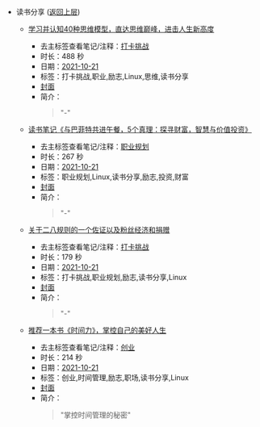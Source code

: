 - 读书分享 ([返回上层](../))
    - [学习并认知40种思维模型，直达思维巅峰，进击人生新高度](https://www.bilibili.com/video/BV1qR4y1J7Ku)
        - 去主标签查看笔记/注释：[打卡挑战](../tags/打卡挑战.md)
        - 时长：488 秒
        - 日期：[2021-10-21](../month/202110.md)
        - 标签：打卡挑战,职业,励志,Linux,思维,读书分享
        - [封面](http://i2.hdslb.com/bfs/archive/442b8fc6c12aec1b0d0f093ae83ed56046b83c50.jpg)
        - 简介：
            > "-"

    - [读书笔记《与巴菲特共进午餐，5个真理：探寻财富，智慧与价值投资》](https://www.bilibili.com/video/BV1s34y1m7CJ)
        - 去主标签查看笔记/注释：[职业规划](../tags/职业规划.md)
        - 时长：267 秒
        - 日期：[2021-10-21](../month/202110.md)
        - 标签：职业规划,Linux,读书分享,励志,投资,财富
        - [封面](http://i0.hdslb.com/bfs/archive/82ff18c828b93bf273a4fc8a48f1bba751b44b0b.jpg)
        - 简介：
            > "-"

    - [关于二八规则的一个佐证以及粉丝经济和捐赠](https://www.bilibili.com/video/BV1yP4y1t7L7)
        - 去主标签查看笔记/注释：[打卡挑战](../tags/打卡挑战.md)
        - 时长：179 秒
        - 日期：[2021-10-21](../month/202110.md)
        - 标签：打卡挑战,职业规划,励志,读书分享,Linux
        - [封面](http://i1.hdslb.com/bfs/archive/3a042efd9fa4929dd72c029af0dc1bb69a8c250a.jpg)
        - 简介：
            > "-"

    - [推荐一本书《时间力》，掌控自己的美好人生](https://www.bilibili.com/video/BV1nb4y1h7Ce)
        - 去主标签查看笔记/注释：[创业](../tags/创业.md)
        - 时长：214 秒
        - 日期：[2021-10-21](../month/202110.md)
        - 标签：创业,时间管理,励志,职场,读书分享,Linux
        - [封面](http://i1.hdslb.com/bfs/archive/b01dc82edc3bc34148630976c58587427aab90fe.jpg)
        - 简介：
            > "掌控时间管理的秘密"


